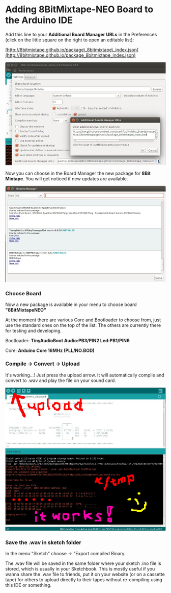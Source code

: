 # Adding 8BitMixtape-NEO Board to the Arduino IDE

Add this line to your **Additional Board Manager URLs** in the Preferences \(click on the little square on the right to open an editable list\):

[http://8bitmixtape.github.io/package\_8bitmixtape\_index.json](http://8bitmixtape.github.io/package_8bitmixtape_index.json)

![](images/instructions/8BitMixtapePackage_add.jpg)

Now you can choose in the Board Manager the new package for **8Bit Mixtape**. You will get noticed if new updates are available.

![](images/instructions/8BitMixtapePackage_BoardManageer.jpg)

### Choose Board

Now a new package is available in your menu to choose board **"8BitMixtapeNEO"**

At the moment there are various Core and Bootloader to choose from, just use the standard ones on the top of the list. The others are currently there for testing and developing.

Bootloader: **TinyAudioBoot Audio:PB3/PIN2 Led:PB1/PIN6**

Core: **Arduino Core 16MHz \(PLL/NO.BOD\)**

### Compile -&gt; Convert -&gt; Upload

It's working...! Just press the upload arrow. It will automatically compile and convert to .wav and play the file on your sound card.

![](images/instructions/hex2wav_IDE_integration_working.jpg)

### Save the .wav in sketch folder

In the menu "Sketch" choose -&gt; "Export compiled Binary.

The .wav file will be saved in the same folder where your sketch .ino file is stored, which is usually in your Sketchbook. This is mostly useful if you wanna share the .wav file to friends, put it on your website \(or on a cassette tape\) for others to upload directly to their tapes without re-compiling using this IDE or something.





